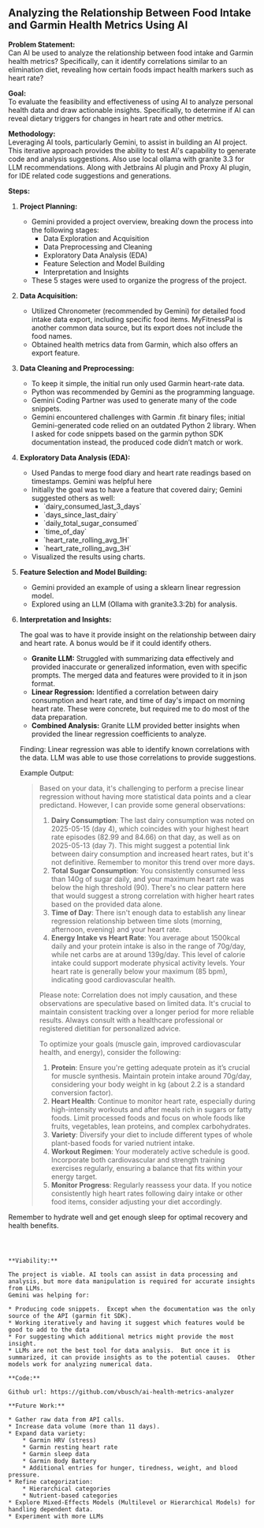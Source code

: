 ## Analyzing the Relationship Between Food Intake and Garmin Health Metrics Using AI

**Problem Statement:**  
Can AI be used to analyze the relationship between food intake and Garmin health metrics? Specifically, can it identify correlations similar to an elimination diet, revealing how certain foods impact health markers such as heart rate?

**Goal:**  
To evaluate the feasibility and effectiveness of using AI to analyze personal health data and draw actionable insights. Specifically, to determine if AI can reveal dietary triggers for changes in heart rate and other metrics.

**Methodology:**  
Leveraging AI tools, particularly Gemini, to assist in building an AI project. This iterative approach provides the ability to test AI's capability to generate code and analysis suggestions.  Also use local ollama with granite 3.3 for LLM recommendations.  Along with Jetbrains AI plugin and Proxy AI plugin, for IDE related code suggestions and generations.

**Steps:**

1. **Project Planning:**
    * Gemini provided a project overview, breaking down the process into the following stages:
        * Data Exploration and Acquisition
        * Data Preprocessing and Cleaning
        * Exploratory Data Analysis (EDA)
        * Feature Selection and Model Building
        * Interpretation and Insights
    * These 5 stages were used to organize the progress of the project.
2. **Data Acquisition:**
    * Utilized Chronometer (recommended by Gemini) for detailed food intake data export, including specific food items. MyFitnessPal is another common data source, but its export does not include the food names.
    * Obtained health metrics data from Garmin, which also offers an export feature.
3. **Data Cleaning and Preprocessing:**
    * To keep it simple, the initial run only used Garmin heart-rate data.
    * Python was recommended by Gemini as the programming language.
    * Gemini Coding Partner was used to generate many of the code snippets.
    * Gemini encountered challenges with Garmin .fit binary files; initial Gemini-generated code relied on an outdated Python 2 library. When I asked for code snippets based on the garmin python SDK documentation instead, the produced code didn’t match or work.
4. **Exploratory Data Analysis (EDA):**
    * Used Pandas to merge food diary and heart rate readings based on timestamps.  Gemini was helpful here
    * Initially the goal was to have a feature that covered dairy; Gemini suggested others as well:
        * \`dairy\_consumed\_last\_3\_days\`
        * \`days\_since\_last\_dairy\`
        * \`daily\_total\_sugar\_consumed\`
        * \`time\_of\_day\`
        * \`heart\_rate\_rolling\_avg\_1H\`
        * \`heart\_rate\_rolling\_avg\_3H\`
    * Visualized the results using charts.
5. **Feature Selection and Model Building:**
    * Gemini provided an example of using a sklearn linear regression model.
    * Explored using an LLM (Ollama with granite3.3:2b) for analysis.
6. **Interpretation and Insights:**

   The goal was to have it provide insight on the relationship between dairy and heart rate.  A bonus would be if it could identify others.

    * **Granite LLM:** Struggled with summarizing data effectively and provided inaccurate or generalized information, even with specific prompts.  The merged data and features were provided to it in json format.
    * **Linear Regression:** Identified a correlation between dairy consumption and heart rate, and time of day's impact on morning heart rate.  These were concrete, but required me to do most of the data preparation.
    * **Combined Analysis:** Granite LLM provided better insights when provided the linear regression coefficients to analyze.

   Finding: Linear regression was able to identify known correlations with the data. LLM was able to use those correlations to provide suggestions.

   Example Output: 
   > Based on your data, it's challenging to perform a precise linear regression without having more statistical data points and a clear predictand. However, I can provide some general observations:
   > 
   > 1. **Dairy Consumption**: The last dairy consumption was noted on 2025-05-15 (day 4), which coincides with your highest heart rate episodes (82.99 and 84.66) on that day, as well as on 2025-05-13 (day 7). This might suggest a potential link between dairy consumption and increased heart rates, but it's not definitive. Remember to monitor this trend over more days.
   > 2. **Total Sugar Consumption**: You consistently consumed less than 140g of sugar daily, and your maximum heart rate was below the high threshold (90). There's no clear pattern here that would suggest a strong correlation with higher heart rates based on the provided data alone.
   > 3. **Time of Day**: There isn't enough data to establish any linear regression relationship between time slots (morning, afternoon, evening) and your heart rate.
   > 4. **Energy Intake vs Heart Rate**: You average about 1500kcal daily and your protein intake is also in the range of 70g/day, while net carbs are at around 139g/day. This level of calorie intake could support moderate physical activity levels. Your heart rate is generally below your maximum (85 bpm), indicating good cardiovascular health.
   >
   > Please note: Correlation does not imply causation, and these observations are speculative based on limited data. It's crucial to maintain consistent tracking over a longer period for more reliable results. Always consult with a healthcare professional or registered dietitian for personalized advice.
   > 
   > To optimize your goals (muscle gain, improved cardiovascular health, and energy), consider the following:
   >
   > 1. **Protein**: Ensure you're getting adequate protein as it’s crucial for muscle synthesis. Maintain protein intake around 70g/day, considering your body weight in kg (about 2.2 is a standard conversion factor).
   > 2. **Heart Health**: Continue to monitor heart rate, especially during high-intensity workouts and after meals rich in sugars or fatty foods. Limit processed foods and focus on whole foods like fruits, vegetables, lean proteins, and complex carbohydrates.
   > 3. **Variety**: Diversify your diet to include different types of whole plant-based foods for varied nutrient intake.
   > 4. **Workout Regimen**: Your moderately active schedule is good. Incorporate both cardiovascular and strength training exercises regularly, ensuring a balance that fits within your energy target.
   > 5. **Monitor Progress**: Regularly reassess your data. If you notice consistently high heart rates following dairy intake or other food items, consider adjusting your diet accordingly.

Remember to hydrate well and get enough sleep for optimal recovery and health benefits.
```
   


**Viability:**

The project is viable. AI tools can assist in data processing and analysis, but more data manipulation is required for accurate insights from LLMs.  
Gemini was helping for:

* Producing code snippets.  Except when the documentation was the only source of the API (garmin fit SDK).
* Working iteratively and having it suggest which features would be good to add to the data
* For suggesting which additional metrics might provide the most insight.
* LLMs are not the best tool for data analysis.  But once it is summarized, it can provide insights as to the potential causes.  Other models work for analyzing numerical data.

**Code:**

Github url: https://github.com/vbusch/ai-health-metrics-analyzer

**Future Work:**

* Gather raw data from API calls.
* Increase data volume (more than 11 days).
* Expand data variety:
    * Garmin HRV (stress)
    * Garmin resting heart rate
    * Garmin sleep data
    * Garmin Body Battery
    * Additional entries for hunger, tiredness, weight, and blood pressure.
* Refine categorization:
    * Hierarchical categories
    * Nutrient-based categories
* Explore Mixed-Effects Models (Multilevel or Hierarchical Models) for handling dependent data.
* Experiment with more LLMs